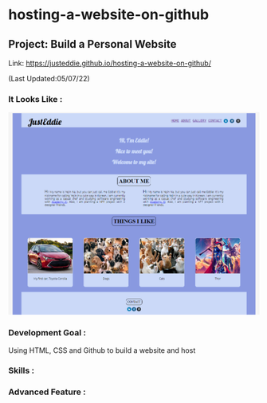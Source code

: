# hosting-a-website-on-github
## Project: Build a Personal Website

Link: https://justeddie.github.io/hosting-a-website-on-github/

(Last Updated:05/07/22)

### It Looks Like :
![website overview photo](/image/website-overview.PNG)


### Development Goal :
Using HTML, CSS and Github to build a website and host

### Skills :


### Advanced Feature :